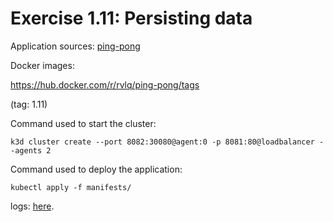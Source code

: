 # Exercise 1.11: Persisting data

Application sources:
[ping-pong](../../ping-pong/)

Docker images:

https://hub.docker.com/r/rvlq/ping-pong/tags

(tag: 1.11)

Command used to start the cluster:
```
k3d cluster create --port 8082:30080@agent:0 -p 8081:80@loadbalancer --agents 2
```

Command used to deploy the application:
```
kubectl apply -f manifests/
```
logs:
[here](./e111.txt).
